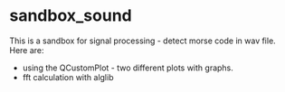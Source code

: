 # sandbox_sound
This is a sandbox for signal processing - detect morse code in wav file.
Here are:
- using the QCustomPlot - two different plots with graphs.
- fft calculation with alglib
